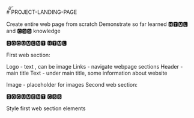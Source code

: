 #̿͆͝  PROJECT-LANDING-PAGE

Create entire web page from scratch 
Demonstrate so far learned 🅷🆃🅼🅻 and 🅲🆂🆂 knowledge

🅳🅾🅲🆄🅼🅴🅽🆃 🅷🆃🅼🅻

First web section: 

Logo - text , can be image
Links - navigate webpage sections
Header - main title
Text - under main title, some information about website

Image - placeholder for images
Second web section:

🅳🅾🅲🆄🅼🅴🅽🆃 🅲🆂🆂

Style first web section elements
